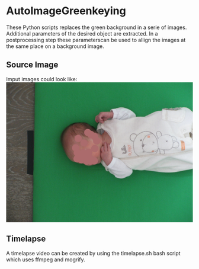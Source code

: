 # AutoImageGreenkeying
These Python scripts replaces the green background in a serie of images. Additional parameters of the desired object are extracted. In a postprocessing step these parameterscan be used to allign the images at the same place on a background image.

## Source Image
Imput images could look like:
![alt tag](https://github.com/bachmmmar/AutoImageGreenkeying/blob/master/python/test_images/20170428T181129_zoom14.jpg)

## Timelapse
A timelapse video can be created by using the timelapse.sh bash script which uses ffmpeg and mogrify.
